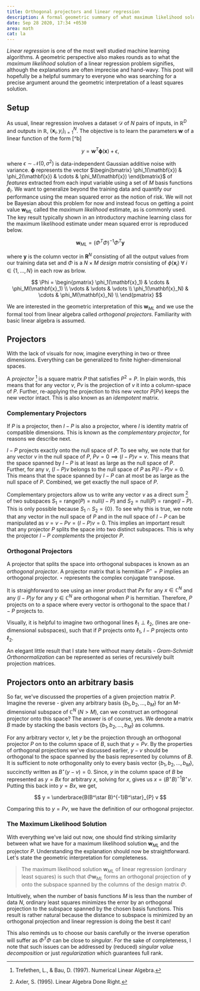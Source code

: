 ```yaml
---
title: Orthogonal projectors and linear regression
description: A formal geometric summary of what maximum likelihood solution for linear regression signifies.
date: Sep 28 2020, 17:34 +0530
area: math
cat: la
---
```


_Linear regression_ is one of the most well studied machine learning algorithms.
A geometric perspective also makes rounds as to what the _maximum likelihood_
solution of a linear regression problem signifies, although the explanations are
often imprecise and hand-wavy. This post will hopefully be a helpful summary to
everyone who was searching for a precise argument around the geometric
interpretation of a least squares solution.

## Setup

As usual, linear regression involves a dataset $\mathcal{D}$ of $N$ pairs of
inputs, in $\mathbb{R}^D$ and outputs in $\mathbb{R}$,
$\{ \mathbf{x}_i, y_i \}_{i=1}^N$. The objective is to learn the parameters
$\mathbf{w}$ of a linear function of the form [^b]

$$
y = \mathbf{w}^T\mathbf{\phi}(\mathbf{x}) + \epsilon,
$$

where $\epsilon \sim \mathcal{N}(0, \sigma^2)$ is data-independent Gaussian
additive noise with variance. $\mathbf{\phi}$ represents the vector
$\begin{bmatrix} \phi_1(\mathbf{x}) & \phi_2(\mathbf{x}) & \cdots & \phi_M(\mathbf{x}) \end{bmatrix}$
of _features_ extracted from each input variable using a set of $M$ basis functions
$\phi_i$. We want to generalize beyond the training data and quantify our performance
using the mean squared error as the notion of risk. We will not be Bayesian
about this problem for now and instead focus on getting a point value
$\mathbf{w}_{ML}$ called the _maximum likelihood_ estimate, as is commonly used.
The key result typically shown in an introductory machine learning class for
the maximum likelihood estimate under mean squared error is reproduced below.

$$
\mathbf{w}_{ML} = (\Phi^T\Phi)^{-1}\Phi^T\mathbf{y}
$$

where $\mathbf{y}$ is the column vector in $\mathbf{R}^N$ consisting of all the
output values from our training data set and $\Phi$ is a $N \times M$
_design matrix_ consisting of $\phi(\mathbf{x}_i)~\forall~i \in \{1, \dots, N\}$
in each row as brlow.

$$
\Phi = \begin{pmatrix}
\phi_1(\mathbf{x}_1) & \cdots & \phi_M(\mathbf{x}_1) \\
\vdots & \vdots & \vdots \\
\phi_1(\mathbf{x}_N) & \cdots & \phi_M(\mathbf{x}_N) \\
\end{pmatrix}
$$

We are interested in the geometric interpretation of this $\mathbf{w}_{ML}$
and we use the formal tool from linear algebra called _orthogonal projectors_.
Familiarity with basic linear algebra is assumed.

## Projectors

With the lack of visuals for now, imagine everything in two or three dimensions.
Everything can be generalized to finite higher-dimensional spaces.

A _projector_ [^@trefethen1997numerical] is a square matrix $P$ that satisfies $P^2 = P$.
In plain words, this means that for any vector $v$, $Pv$ is the projection of $v$ it into a
column-space of $P$. Further, re-applying the projection to this new vector
$P(Pv)$ keeps the new vector intact. This is also known as an _idempotent_ matrix.

### Complementary Projectors

If $P$ is a projector, then $I - P$ is also a projector, where $I$ is identity
matrix of compatible dimensions. This is known as the _complementary projector_,
for reasons we describe next.

$I - P$ projects exactly onto the null space of $P$. To see why, we note that
for any vector $v$ in the null space of $P$, $Pv = 0 \implies (I - P)v = v$.
This means that the space spanned by $I - P$ is at least as large as the null
space of $P$. Further, for any $v$, $(I - P)v$ belongs to the null space of
$P$ as $P(I - P)v = 0$. This means that the space spanned by $I - P$ can at most
be as large as the null space of $P$. Combined, we get exactly the null space of
$P$.

Complementary projectors allow us to write any vector $v$ as a direct sum [^@axler2015linear] of
two subspaces $S_1 = \text{range}(P) = \text{null}(I-P)$ and
$S_2 = \text{null}(P) = \text{range}(I-P)$. This is only possible because
$S_1 \cap S_2 = \{0\}$. To see why this is true, we note that any vector
in the null space of $P$ and in the null space of $I - P$ can be manipulated as
$v = v - Pv = (I - P)v = 0$. This implies an important result that any projector
$P$ splits the space into two distinct subspaces. This is why the projector
$I-P$ _complements_ the projector $P$.

### Orthogonal Projectors

A projector that splits the space into orthogonal subspaces is known as an
_orthogonal projector_. A projector matrix that is hermitian $P^\star = P$
implies an orthogonal projector. $\star$ represents the complex conjugate
transpose.

It is straighforward to see using an inner product that $Px$ for any
$x \in \mathbb{C}^N$ and any $(I - P)y$ for any $y \in \mathbb{C}^N$ are
orthogonal when $P$ is hermitian. Therefore, $P$ projects on to a space
where every vector is orthogonal to the space that $I - P$ projects to.

Visually, it is helpful to imagine two orthogonal lines $\ell_1 \perp \ell_2$,
(lines are one-dimensional subspaces), such that if $P$ projects onto $\ell_1$,
$I-P$ projects onto $\ell_2$.

An elegant little result that I state here without many details -
_Gram-Schmidt Orthonormalization_ can be represented as series of recursively
built projection matrices.

## Projectors onto an arbitrary basis

So far, we've discussed the properties of a given projection matrix $P$. Imagine
the reverse - given any arbitrary basis $\{b_1, b_2, \dots, b_M\}$ for an
M-dimensional subspace of $\mathbb{C}^N$ ($N > M$), can we construct an
orthogonal projector onto this space? The answer is of course, yes. We denote a
matrix $B$ made by stacking the basis vectors $\{b_1, b_2, \dots, b_M\}$ as columns.

For any arbitrary vector $v$, let $y$ be the projection through an orthogonal
projector $P$ on to the column space of $B$, such that $y = Pv$. By the
properties of orthogonal projections we've discussed earlier, $y - v$ should
be orthogonal to the space spanned by the basis represented by columns of $B$. It is
sufficient to note orthogonality only to every basis vector
$\{b_1, b_2, \dots, b_M\}$, succinctly written as $B^\star(y - v) = 0$. Since, $y$
in the column space of $B$ be represented as $y = Bx$ for arbitrary $x$, solving for $x$, gives us
$x = (B^\star B)^{-1}B^\star v$. Putting this back into $y = Bx$, we get,

$$
y = \underbrace{B(B^\star B)^{-1}B^\star}_{P} v
$$

Comparing this to $y = Pv$, we have the definition of our orthogonal projector.

### The Maximum Likelihood Solution

With everything we've laid out now, one should find striking similarity
between what we have for a maximum likelihood solution $\mathbf{w}_{ML}$ and the
projector $P$. Understanding the explanation should now be straightforward.
Let's state the geometric interpretation for completeness.

> The maximum likelihood solution $\mathbf{w}_{ML}$ of linear regression
> (ordinary least squares)
> is such that $\Phi \mathbf{w}_{ML}$ forms an orthogonal projection of $\mathbf{y}$
> onto the subspace spanned by the columns of the design matrix $\Phi$.

Intuitively, when the number of basis functions $M$ is less than the number of
data $N$, ordinary least squares minimizes the error by an orthogonal projection
to the subspace spanned by the chosen basis functions. This result is rather
natural because the distance to subspace is minimized by an orthogonal
projection and linear regression is doing the best it can!

This also reminds us to choose our basis carefully or the inverse operation
will suffer as $\Phi^T\Phi$ can be close to _singular_. For the sake of
completeness, I note that such issues can be addressed by (reduced)
_singular value decomposition_ or just _regularization_ which guarantees full
rank.

[^@axler2015linear]: Axler, S. (1995). Linear Algebra Done Right.
[^@trefethen1997numerical]: Trefethen, L., & Bau, D. (1997). Numerical Linear Algebra.
